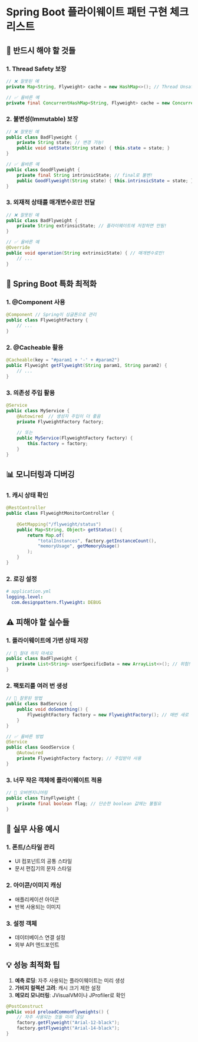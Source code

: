 # Spring Boot 플라이웨이트 패턴 구현 체크리스트

## 🎯 반드시 해야 할 것들

### 1. Thread Safety 보장
```java
// ❌ 잘못된 예
private Map<String, Flyweight> cache = new HashMap<>(); // Thread Unsafe!

// ✅ 올바른 예
private final ConcurrentHashMap<String, Flyweight> cache = new ConcurrentHashMap<>();
```

### 2. 불변성(Immutable) 보장
```java
// ❌ 잘못된 예
public class BadFlyweight {
    private String state; // 변경 가능!
    public void setState(String state) { this.state = state; }
}

// ✅ 올바른 예
public class GoodFlyweight {
    private final String intrinsicState; // final로 불변!
    public GoodFlyweight(String state) { this.intrinsicState = state; }
}
```

### 3. 외재적 상태를 매개변수로만 전달
```java
// ❌ 잘못된 예
public class BadFlyweight {
    private String extrinsicState; // 플라이웨이트에 저장하면 안됨!
}

// ✅ 올바른 예
@Override
public void operation(String extrinsicState) { // 매개변수로만!
    // ...
}
```

## 🚀 Spring Boot 특화 최적화

### 1. @Component 사용
```java
@Component // Spring이 싱글톤으로 관리
public class FlyweightFactory {
    // ...
}
```

### 2. @Cacheable 활용
```java
@Cacheable(key = "#param1 + '-' + #param2")
public Flyweight getFlyweight(String param1, String param2) {
    // ...
}
```

### 3. 의존성 주입 활용
```java
@Service
public class MyService {
    @Autowired  // 생성자 주입이 더 좋음
    private FlyweightFactory factory;
    
    // 또는
    public MyService(FlyweightFactory factory) {
        this.factory = factory;
    }
}
```

## 📊 모니터링과 디버깅

### 1. 캐시 상태 확인
```java
@RestController
public class FlyweightMonitorController {
    
    @GetMapping("/flyweight/status")
    public Map<String, Object> getStatus() {
        return Map.of(
            "totalInstances", factory.getInstanceCount(),
            "memoryUsage", getMemoryUsage()
        );
    }
}
```

### 2. 로깅 설정
```yaml
# application.yml
logging.level:
  com.designpattern.flyweight: DEBUG
```

## ⚠️ 피해야 할 실수들

### 1. 플라이웨이트에 가변 상태 저장
```java
// 🚫 절대 하지 마세요
public class BadFlyweight {
    private List<String> userSpecificData = new ArrayList<>(); // 위험!
}
```

### 2. 팩토리를 여러 번 생성
```java
// 🚫 잘못된 방법
public class BadService {
    public void doSomething() {
        FlyweightFactory factory = new FlyweightFactory(); // 매번 새로 생성!
    }
}

// ✅ 올바른 방법
@Service
public class GoodService {
    @Autowired
    private FlyweightFactory factory; // 주입받아 사용
}
```

### 3. 너무 작은 객체에 플라이웨이트 적용
```java
// 🚫 오버엔지니어링
public class TinyFlyweight {
    private final boolean flag; // 단순한 boolean 값에는 불필요
}
```

## 🎪 실무 사용 예시

### 1. 폰트/스타일 관리
- UI 컴포넌트의 공통 스타일
- 문서 편집기의 문자 스타일

### 2. 아이콘/이미지 캐싱
- 애플리케이션 아이콘
- 반복 사용되는 이미지

### 3. 설정 객체
- 데이터베이스 연결 설정
- 외부 API 엔드포인트

## 💡 성능 최적화 팁

1. **예측 로딩**: 자주 사용되는 플라이웨이트는 미리 생성
2. **가비지 컬렉션 고려**: 캐시 크기 제한 설정
3. **메모리 모니터링**: JVisualVM이나 JProfiler로 확인

```java
@PostConstruct
public void preloadCommonFlyweights() {
    // 자주 사용되는 것들 미리 로딩
    factory.getFlyweight("Arial-12-black");
    factory.getFlyweight("Arial-14-black");
}
```
